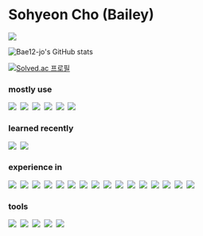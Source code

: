 # Sohyeon Cho (Bailey)

<img src="https://img.shields.io/badge/bae12.jo@gmail.com-EA4335?style=plastic&logo=gmail&logoColor=white"/>

![Bae12-jo's GitHub stats](https://github-readme-stats.vercel.app/api?username=bae12-jo&show_icons=true&theme=dracula)


[![Solved.ac
프로필](http://mazassumnida.wtf/api/v2/generate_badge?boj=bae12)](https://solved.ac/bae12)


### mostly use
<img src="https://img.shields.io/badge/python-3776AB?style=flat-square&logo=python&logoColor=white"/>&nbsp;
<img src="https://img.shields.io/badge/typescript-3178C6?style=flat-square&logo=typescript&logoColor=white"/>&nbsp;
<img src="https://img.shields.io/badge/nodejs-339933?style=flat-square&logo=node.js&logoColor=white"/>&nbsp;
<img src="https://img.shields.io/badge/amazon aws-232F3E?style=flat-square&logo=amazonaws&logoColor=white"/>&nbsp;
<img src="https://img.shields.io/badge/amazon s3-569A31?style=flat-square&logo=amazons3&logoColor=white"/>&nbsp;
<img src="https://img.shields.io/badge/mysql-4479A1?style=flat-square&logo=mysql&logoColor=white"/>&nbsp;

### learned recently
<img src="https://img.shields.io/badge/java-007396?style=flat-square&logo=java&logoColor=white"/>&nbsp;
<img src="https://img.shields.io/badge/spring-6DB33F?style=flat-square&logo=spring&logoColor=white"/>&nbsp;

### experience in
<img src="https://img.shields.io/badge/c++-00599C?style=flat-square&logo=c%2B%2B&logoColor=white"/>&nbsp;
<img src="https://img.shields.io/badge/javascript-F7DF1E?style=flat-square&logo=javascript&logoColor=white"/>&nbsp;
<img src="https://img.shields.io/badge/solidity-363636?style=flat-square&logo=solidity&logoColor=white"/>&nbsp;
<img src="https://img.shields.io/badge/tensorflow-FF6F00?style=flat-square&logo=tensorflow&logoColor=white"/>&nbsp;
<img src="https://img.shields.io/badge/numpy-013243?style=flat-square&logo=numpy&logoColor=white"/>&nbsp;
<img src="https://img.shields.io/badge/pandas-150458?style=flat-square&logo=pandas&logoColor=white"/>&nbsp;
<img src="https://img.shields.io/badge/angular-DD0031?style=flat-square&logo=angular&logoColor=white"/>&nbsp;
<img src="https://img.shields.io/badge/web3.js-F16822?style=flat-square&logo=web3.js&logoColor=white"/>&nbsp;
<img src="https://img.shields.io/badge/graphql-E10098?style=flat-square&logo=graphql&logoColor=white"/>&nbsp;
<img src="https://img.shields.io/badge/ionic-3880FF?style=flat-square&logo=ionic&logoColor=white"/>&nbsp;
<img src="https://img.shields.io/badge/jasmine-8A4182?style=flat-square&logo=jasmine&logoColor=white"/>&nbsp;
<img src="https://img.shields.io/badge/django-092E20?style=flat-square&logo=django&logoColor=white"/>&nbsp;
<img src="https://img.shields.io/badge/flask-000000?style=flat-square&logo=flask&logoColor=white"/>&nbsp;
<img src="https://img.shields.io/badge/mongodb-47A248?style=flat-square&logo=mongodb&logoColor=white"/>&nbsp;
<img src="https://img.shields.io/badge/opencv-5C3EE8?style=flat-square&logo=opencv&logoColor=white"/>&nbsp;
<img src="https://img.shields.io/badge/cypress-17202C?style=flat-square&logo=cypress&logoColor=white"/>&nbsp;

### tools
<img src="https://img.shields.io/badge/git-F05032?style=flat-square&logo=git&logoColor=white"/>&nbsp;
<img src="https://img.shields.io/badge/githubactions-2088FF?style=flat-square&logo=githubactions&logoColor=white"/>&nbsp;
<img src="https://img.shields.io/badge/jupyter-F37626?style=flat-square&logo=jupyter&logoColor=white"/>&nbsp;
<img src="https://img.shields.io/badge/anaconda-44A833?style=flat-square&logo=anaconda&logoColor=white"/>&nbsp;
<img src="https://img.shields.io/badge/webstorm-000000?style=flat-square&logo=webstorm&logoColor=white"/>&nbsp;
